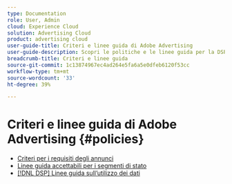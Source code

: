 ```yaml
---
type: Documentation
role: User, Admin
cloud: Experience Cloud
solution: Advertising Cloud
product: advertising cloud
user-guide-title: Criteri e linee guida di Adobe Advertising
user-guide-description: Scopri le politiche e le linee guida per la DSP pubblicitaria e [!DNL Advertising Search].
breadcrumb-title: Criteri e linee guida
source-git-commit: 1c13874967ec4ad264e5fa6a5e0dfeb6120f53cc
workflow-type: tm+mt
source-wordcount: '33'
ht-degree: 39%

---
```



# Criteri e linee guida di Adobe Advertising  {#policies}

+ [Criteri per i requisiti degli annunci](/help/policies/ad-requirements-policy.md)
+ [Linee guida accettabili per i segmenti di stato](/help/policies/health-segment-guidelines.md)
+ [[!DNL DSP] Linee guida sull’utilizzo dei dati](/help/policies/data-usage-guidelines.md)
